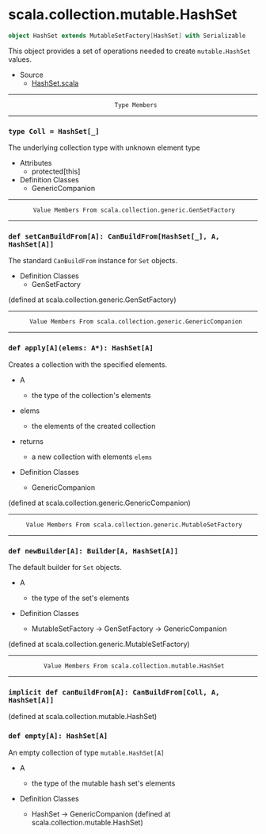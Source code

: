
#                       scala.collection.mutable.HashSet                       #

```scala
object HashSet extends MutableSetFactory[HashSet] with Serializable
```

This object provides a set of operations needed to create `mutable.HashSet`
values.

* Source
  * [HashSet.scala](https://github.com/scala/scala/tree/6d09a1ba5f/src/library/scala/collection/mutable/HashSet.scala#L1)


--------------------------------------------------------------------------------
                                  Type Members
--------------------------------------------------------------------------------


### `type Coll = HashSet[_]`                                                 ###

The underlying collection type with unknown element type

* Attributes
  * protected[this]
* Definition Classes
  * GenericCompanion


--------------------------------------------------------------------------------
           Value Members From scala.collection.generic.GenSetFactory
--------------------------------------------------------------------------------


### `def setCanBuildFrom[A]: CanBuildFrom[HashSet[_], A, HashSet[A]]`        ###

The standard `CanBuildFrom` instance for `Set` objects.

* Definition Classes
  * GenSetFactory

(defined at scala.collection.generic.GenSetFactory)


--------------------------------------------------------------------------------
          Value Members From scala.collection.generic.GenericCompanion
--------------------------------------------------------------------------------


### `def apply[A](elems: A*): HashSet[A]`                                    ###

Creates a collection with the specified elements.

* A
  * the type of the collection's elements
* elems
  * the elements of the created collection
* returns
  * a new collection with elements `elems`

* Definition Classes
  * GenericCompanion

(defined at scala.collection.generic.GenericCompanion)


--------------------------------------------------------------------------------
         Value Members From scala.collection.generic.MutableSetFactory
--------------------------------------------------------------------------------


### `def newBuilder[A]: Builder[A, HashSet[A]]`                              ###

The default builder for `Set` objects.

* A
  * the type of the set's elements

* Definition Classes
  * MutableSetFactory → GenSetFactory → GenericCompanion

(defined at scala.collection.generic.MutableSetFactory)


--------------------------------------------------------------------------------
              Value Members From scala.collection.mutable.HashSet
--------------------------------------------------------------------------------


### `implicit def canBuildFrom[A]: CanBuildFrom[Coll, A, HashSet[A]]`        ###

(defined at scala.collection.mutable.HashSet)


### `def empty[A]: HashSet[A]`                                               ###

An empty collection of type `mutable.HashSet[A]`

* A
  * the type of the mutable hash set's elements

* Definition Classes
  * HashSet → GenericCompanion
(defined at scala.collection.mutable.HashSet)
